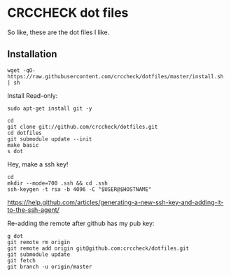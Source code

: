 CRCCHECK dot files
==================

So like, these are the dot files I like.


Installation
------------

```
wget -qO- https://raw.githubusercontent.com/crccheck/dotfiles/master/install.sh | sh
```

Install Read-only:

    sudo apt-get install git -y

    cd
    git clone git://github.com/crccheck/dotfiles.git
    cd dotfiles
    git submodule update --init
    make basic
    s dot

Hey, make a ssh key!

    cd
    mkdir --mode=700 .ssh && cd .ssh
    ssh-keygen -t rsa -b 4096 -C "$USER@$HOSTNAME"

https://help.github.com/articles/generating-a-new-ssh-key-and-adding-it-to-the-ssh-agent/

Re-adding the remote after github has my pub key:

    g dot
    git remote rm origin
    git remote add origin git@github.com:crccheck/dotfiles.git
    git submodule update
    git fetch
    git branch -u origin/master
